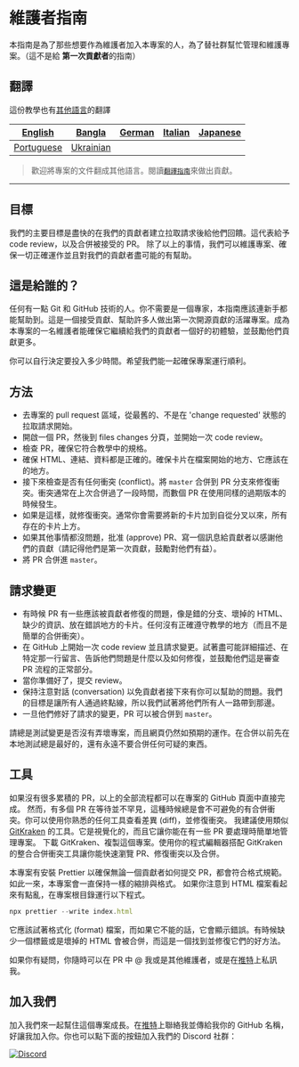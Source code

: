 # 維護者指南

本指南是為了那些想要作為維護者加入本專案的人，為了替社群幫忙管理和維護專案。（這不是給 **第一次貢獻者**的指南）

## 翻譯

這份教學也有[其他語言](/translations/README.md)的翻譯

| [English](/maintainer_guide.md)   | [Bangla](/translations/maintainer_guide/maintainer_guide.ben.md) | [German](/translations/maintainer_guide/maintainer_guide.ger.md) | [Italian](/translations/maintainer_guide/maintainer_guide.ita.md) | [Japanese](/translations/maintainer_guide/maintainer_guide.jpn.md) |
| :---: | :---: | :---: | :---: | :---: |
| [Portuguese](/translations/maintainer_guide/maintainer_guide.por.md) | [Ukrainian](/translations/maintainer_guide/maintainer_guide.ukr.md) |

> 歡迎將專案的文件翻成其他語言。閱讀[`翻譯指南`](/translations/README.md)來做出貢獻。

---

## 目標

我們的主要目標是盡快的在我們的貢獻者建立拉取請求後給他們回饋。這代表給予 code review，以及合併被接受的 PR。
除了以上的事情，我們可以維護專案、確保一切正確運作並且對我們的貢獻者盡可能的有幫助。

## 這是給誰的？

任何有一點 Git 和 GitHub 技術的人。你不需要是一個專家，本指南應該連新手都能幫助到。這是一個接受貢獻、幫助許多人做出第一次開源貢獻的活躍專案。成為本專案的一名維護者能確保它繼續給我們的貢獻者一個好的初體驗，並鼓勵他們貢獻更多。

你可以自行決定要投入多少時間。希望我們能一起確保專案運行順利。

## 方法

- 去專案的 pull request 區域，從最舊的、不是在 'change requested' 狀態的拉取請求開始。
- 開啟一個 PR，然後到 files changes 分頁，並開始一次 code review。
- 檢查 PR，確保它符合教學中的規格。
- 確保 HTML、連結、資料都是正確的。確保卡片在檔案開始的地方、它應該在的地方。
- 接下來檢查是否有任何衝突 (conflict)。將 `master` 合併到 PR 分支來修復衝突。衝突通常在上次合併過了一段時間，而數個 PR 在使用同樣的過期版本的時候發生。
- 如果是這樣，就修復衝突。通常你會需要將新的卡片加到自從分叉以來，所有存在的卡片上方。
- 如果其他事情都沒問題，批准 (approve) PR、寫一個訊息給貢獻者以感謝他們的貢獻（請記得他們是第一次貢獻，鼓勵對他們有益）。
- 將 PR 合併進 `master`。

## 請求變更

- 有時候 PR 有一些應該被貢獻者修復的問題，像是錯的分支、壞掉的 HTML、缺少的資訊、放在錯誤地方的卡片。任何沒有正確遵守教學的地方（而且不是簡單的合併衝突）。
- 在 GitHub 上開始一次 code review 並且請求變更。試著盡可能詳細描述、在特定那一行留言、告訴他們問題是什麼以及如何修復，並鼓勵他們這是審查 PR 流程的正常部分。
- 當你準備好了，提交 review。
- 保持注意對話 (conversation) 以免貢獻者接下來有你可以幫助的問題。我們的目標是讓所有人通過終點線，所以我們試著將他們所有人一路帶到那邊。
- 一旦他們修好了請求的變更，PR 可以被合併到 `master`。

請總是測試變更是否沒有弄壞專案，而且網頁仍然如預期的運作。在合併以前先在本地測試總是最好的，還有永遠不要合併任何可疑的東西。

## 工具

如果沒有很多累積的 PR，以上的全部流程都可以在專案的 GitHub 頁面中直接完成。
然而，有多個 PR 在等待並不罕見，這種時候總是會不可避免的有合併衝突。你可以使用你熟悉的任何工具查看差異 (diff)，並修復衝突。
我建議使用類似 [GitKraken](https://www.gitkraken.com/download) 的工具。它是視覺化的，而且它讓你能在有一些 PR 要處理時簡單地管理專案。
下載 GitKraken、複製這個專案。使用你的程式編輯器搭配 GitKraken 的整合合併衝突工具讓你能快速瀏覽 PR、修復衝突以及合併。

本專案有安裝 Prettier 以確保無論一個貢獻者如何提交 PR，都會符合格式規範。如此一來，本專案會一直保持一樣的縮排與格式。
如果你注意到 HTML 檔案看起來有點亂，在專案根目錄運行以下程式。

```js
npx prettier --write index.html
```

它應該試著格式化 (format) 檔案，而如果它不能的話，它會顯示錯誤。有時候缺少一個標籤或是壞掉的 HTML 會被合併，而這是一個找到並修復它們的好方法。

如果你有疑問，你隨時可以在 PR 中 @ 我或是其他維護者，或是在[推特](https://twitter.com/Syknapse)上私訊我。

## 加入我們

加入我們來一起幫住這個專案成長。在[推特](https://twitter.com/Syknapse)上聯絡我並傳給我你的 GitHub 名稱，好讓我加入你。你也可以點下面的按鈕加入我們的 Discord 社群：

[![Discord](https://badgen.net/discord/online-members/tWkvS4ueVF?label=Join%20Our%20Discord%20Server&icon=discord)](https://discord.gg/tWkvS4ueVF '加入我們的 Discord 伺服器！')
